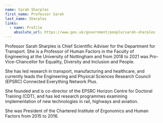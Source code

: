 ```yaml
---
name: Sarah Sharples
first_name: Professor Sarah
last_name: Sharples
links:
  - name: Profile
    absolute_url: https://www.gov.uk/government/people/sarah-sharples
---
```


Professor Sarah Sharples is Chief Scientific Adviser for the Department for Transport. She is a Professor of Human Factors in the Faculty of Engineering at the University of Nottingham and from 2018 to 2021 was Pro-Vice-Chancellor for Equality, Diversity and Inclusion and People.

She has led research in transport, manufacturing and healthcare, and currently leads the Engineering and Physical Sciences Research Council (EPSRC) Connected Everything Network Plus.

She founded and is co-director of the EPSRC Horizon Centre for Doctoral Training (CDT), and has led research programmes examining implementation of new technologies in rail, highways and aviation.

She was President of the Chartered Institute of Ergonomics and Human Factors from 2015 to 2016.